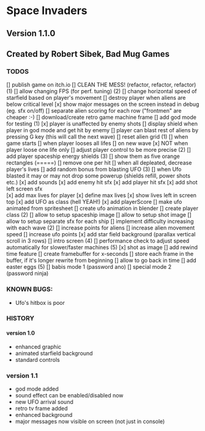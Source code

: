 # Space Invaders

## Version 1.1.0
## Created by Robert Sibek, Bad Mug Games

### TODOS
[] publish game on itch.io
[] CLEAN THE MESS! (refactor, refactor, refactor) (1)
[] allow changing FPS (for perf. tuning) (2)
[] change horizontal speed of starfield based on player's movement
[] destroy player when aliens are below critical level
[x] show major messages on the screen instead in debug (eg. sfx on/off)
[] separate alien scoring for each row ("frontmen" are cheaper :-)
[] download/create retro game machine frame
[] add god mode for testing (1)
	[x] player is unaffected by enemy shots
	[] display shield when player in god mode and get hit by enemy
	[] player can blast rest of aliens by pressing G key (this will call the next wave)
[] reset alien grid (1)
	[] when game starts
	[] when player looses all lifes
	[] on new wave
	[x] NOT when player loose one life only
[] adjust player control to be more precise (2)
[] add player spaceship energy shields (3)
	[] show them as five orange rectangles (=====) 
	[] remove one per hit
	[] when all depleated, decrease player's lives
[] add random bonus from blasting UFO (3)
	[] when Ufo blasted it may or may not drop some powerup (shields refill, power shots etc.)
[x] add sounds
	[x] add enemy hit sfx
	[x] add player hit sfx
	[x] add shot left screen sfx	
[x] add max lives for player
	[x] define max lives
	[x] show lives left in screen top
[x] add UFO as class (hell YEAH!)
[x] add playerScore
[] make ufo animated from spritesheet
	[] create ufo animation in blender
[] create player class (2)
	[] allow to setup spaceship image
	[] allow to setup shot image
	[] allow to setup separate sfx for each ship
[] implement difficulty increasing with each wave (2)
	[] increase points for aliens
	[] increase alien movement speed
	[] increase ufo points
[x] add star field background (parallax vertical scroll in 3 rows)
[] intro screen (4)
[] performance check to adjust speed automatically for slower/faster machines (5)
[x] shot as image
[] add rewind time feature
	[] create framebuffer for x-seconds
	[] store each frame in the buffer, if it's longer rewrite from beginning
	[] allow to go back in time
[] add easter eggs (5)
	[] babis mode 1 (password ano)
	[] special mode 2 (password ninja)

### KNOWN BUGS:
- Ufo's hitbox is poor

### HISTORY
    
#### version 1.0
- enhanced graphic
- animated starfield background
- standard controls

### version 1.1
- god mode added
- sound effect can be enabled/disabled now
- new UFO arrival sound
- retro tv frame added
- enhanced background
- major messages now visible on screen (not just in console)


